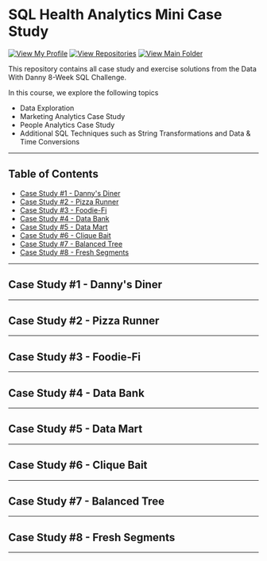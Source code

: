 # SQL Health Analytics Mini Case Study
[![View My Profile](https://img.shields.io/badge/View-My_Profile-white?logo=GitHub)](https://github.com/chris-minsik-son)
[![View Repositories](https://img.shields.io/badge/View-My_Repositories-white?logo=GitHub)](https://github.com/chris-minsik-son?tab=repositories)
[![View Main Folder](https://img.shields.io/badge/View-Main_Folder-white?logo=GitHub)](https://github.com/chris-minsik-son/SQL-Code)

This repository contains all case study and exercise solutions from the Data With Danny 8-Week SQL Challenge.

In this course, we explore the following topics
- Data Exploration
- Marketing Analytics Case Study
- People Analytics Case Study
- Additional SQL Techniques such as String Transformations and Data & Time Conversions

---

## Table of Contents
* [Case Study #1 - Danny's Diner](#case-study-1---dannys-diner)
* [Case Study #2 - Pizza Runner](#case-study-2---pizza-runner)
* [Case Study #3 - Foodie-Fi](#case-study-3---foodie-fi)
* [Case Study #4 - Data Bank](#case-study-4---data-bank)
* [Case Study #5 - Data Mart](#case-study-5---data-mart)
* [Case Study #6 - Clique Bait](#case-study-6---clique-bait)
* [Case Study #7 - Balanced Tree](#case-study-7---balanced-tree)
* [Case Study #8 - Fresh Segments](#case-study-8---fresh-segments)

---

## Case Study #1 - Danny's Diner

---

## Case Study #2 - Pizza Runner

---

## Case Study #3 - Foodie-Fi

---

## Case Study #4 - Data Bank

---

## Case Study #5 - Data Mart

---

## Case Study #6 - Clique Bait

---

## Case Study #7 - Balanced Tree

---

## Case Study #8 - Fresh Segments

---
